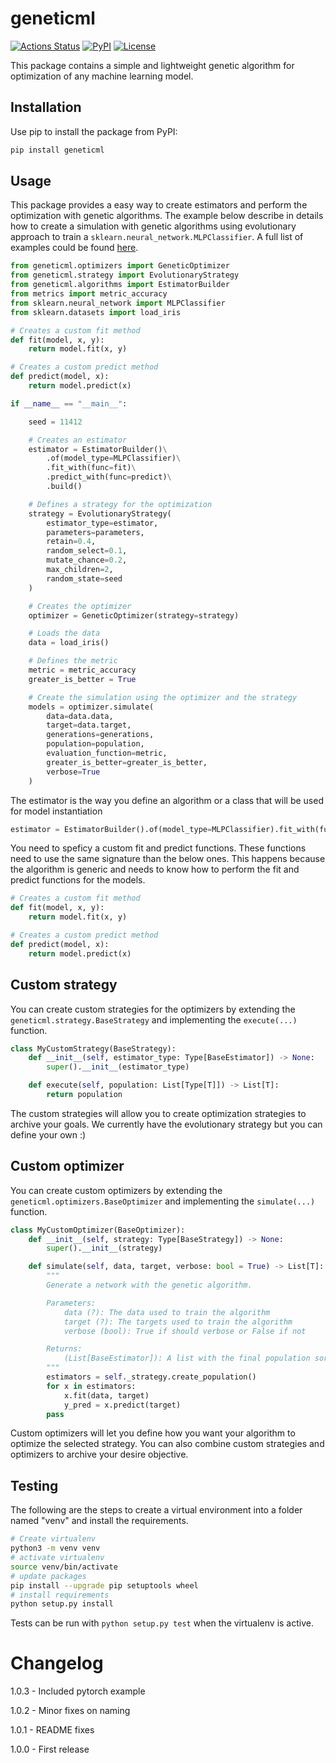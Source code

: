 # geneticml

[![Actions Status](https://github.com/albarsil/geneticml/workflows/Tests/badge.svg?branch=master)](https://github.com/albarsil/geneticml/actions/workflows/tests.yml)
[![PyPI](https://img.shields.io/pypi/v/geneticml?color=g)](https://pypi.org/project/geneticml/)
[![License](https://img.shields.io/badge/license-MIT-purple)](https://github.com/albarsil/geneticml/blob/master/LICENSE)

This package contains a simple and lightweight genetic algorithm for optimization of any machine learning model.

## Installation

Use pip to install the package from PyPI:

```bash
pip install geneticml
```

## Usage

This package provides a easy way to create estimators and perform the optimization with genetic algorithms. The example below describe in details how to create a simulation with genetic algorithms using evolutionary approach to train a `sklearn.neural_network.MLPClassifier`. A full list of examples could be found [here](https://github.com/albarsil/geneticml/tree/main/examples).


```python
from geneticml.optimizers import GeneticOptimizer
from geneticml.strategy import EvolutionaryStrategy
from geneticml.algorithms import EstimatorBuilder
from metrics import metric_accuracy
from sklearn.neural_network import MLPClassifier
from sklearn.datasets import load_iris

# Creates a custom fit method
def fit(model, x, y):
    return model.fit(x, y)

# Creates a custom predict method
def predict(model, x):
    return model.predict(x)

if __name__ == "__main__":

    seed = 11412

    # Creates an estimator
    estimator = EstimatorBuilder()\
        .of(model_type=MLPClassifier)\
        .fit_with(func=fit)\
        .predict_with(func=predict)\
        .build()

    # Defines a strategy for the optimization
    strategy = EvolutionaryStrategy(
        estimator_type=estimator,
        parameters=parameters,
        retain=0.4,
        random_select=0.1,
        mutate_chance=0.2,
        max_children=2,
        random_state=seed
    )

    # Creates the optimizer
    optimizer = GeneticOptimizer(strategy=strategy)

    # Loads the data
    data = load_iris()

    # Defines the metric
    metric = metric_accuracy
    greater_is_better = True

    # Create the simulation using the optimizer and the strategy
    models = optimizer.simulate(
        data=data.data, 
        target=data.target,
        generations=generations,
        population=population,
        evaluation_function=metric,
        greater_is_better=greater_is_better,
        verbose=True
    )
```

The estimator is the way you define an algorithm or a class that will be used for model instantiation

```python
estimator = EstimatorBuilder().of(model_type=MLPClassifier).fit_with(func=fit).predict_with(func=predict).build()
```

You need to speficy a custom fit and predict functions. These functions need to use the same signature than the below ones. This happens because the algorithm is generic and needs to know how to perform the fit and predict functions for the models.

```python
# Creates a custom fit method
def fit(model, x, y):
    return model.fit(x, y)

# Creates a custom predict method
def predict(model, x):
    return model.predict(x)
```

## Custom strategy

You can create custom strategies for the optimizers by extending the `geneticml.strategy.BaseStrategy` and implementing the `execute(...)` function.

```python
class MyCustomStrategy(BaseStrategy):
    def __init__(self, estimator_type: Type[BaseEstimator]) -> None:
        super().__init__(estimator_type)

    def execute(self, population: List[Type[T]]) -> List[T]:
        return population
```

The custom strategies will allow you to create optimization strategies to archive your goals. We currently have the evolutionary strategy but you can define your own :)

## Custom optimizer

You can create custom optimizers by extending the `geneticml.optimizers.BaseOptimizer` and implementing the `simulate(...)` function.

```python
class MyCustomOptimizer(BaseOptimizer):
    def __init__(self, strategy: Type[BaseStrategy]) -> None:
        super().__init__(strategy)

    def simulate(self, data, target, verbose: bool = True) -> List[T]:
        """
        Generate a network with the genetic algorithm.

        Parameters:
            data (?): The data used to train the algorithm
            target (?): The targets used to train the algorithm
            verbose (bool): True if should verbose or False if not

        Returns:
            (List[BaseEstimator]): A list with the final population sorted by their loss
        """
        estimators = self._strategy.create_population()
        for x in estimators:
            x.fit(data, target)
            y_pred = x.predict(target)
        pass 
```

Custom optimizers will let you define how you want your algorithm to optimize the selected strategy. You can also combine custom strategies and optimizers to archive your desire objective.


## Testing

The following are the steps to create a virtual environment into a folder named "venv" and install the requirements.

```bash
# Create virtualenv
python3 -m venv venv
# activate virtualenv
source venv/bin/activate
# update packages
pip install --upgrade pip setuptools wheel
# install requirements
python setup.py install
```

Tests can be run with `python setup.py test` when the virtualenv is active.

# Changelog

1.0.3 - Included pytorch example

1.0.2 - Minor fixes on naming

1.0.1 - README fixes

1.0.0 - First release
